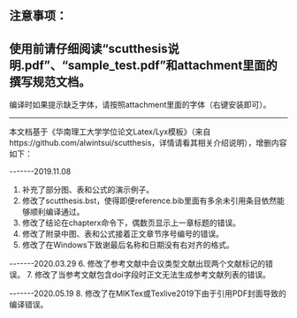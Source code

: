 
注意事项：
----------
使用前请仔细阅读“scutthesis说明.pdf”、“sample_test.pdf”和attachment里面的撰写规范文档。
------------------

编译时如果提示缺乏字体，请按照attachment里面的字体（右键安装即可）。

-----------------------------------------------
本文档基于《华南理工大学学位论文Latex/Lyx模板》（来自https://github.com/alwintsui/scutthesis，详情请看其相关介绍说明），增删内容如下：

-------2019.11.08
1.	补充了部分图、表和公式的演示例子。
2.	修改了scutthesis.bst，使得即便reference.bib里面有多余未引用条目依然能够顺利编译通过。
3.	修改了结论在chapterx命令下，偶数页显示上一章标题的错误。
4.	修改了附录中图、表和公式接着正文章节序号编号的错误。
5.	修改了在Windows下致谢最后名称和日期没有右对齐的格式。

-------2020.03.29
6.	修改了参考文献中会议类型文献出现两个文献标记的错误。
7.	修改了当参考文献包含doi字段时正文无法生成参考文献列表的错误。

-------2020.05.19
8.	修改了在MIKTex或Texlive2019下由于引用PDF封面导致的编译错误。


